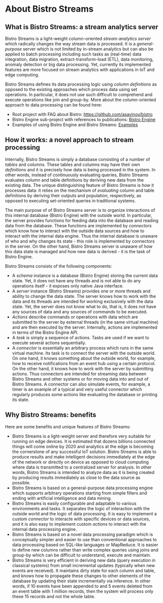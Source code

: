 # About Bistro Streams

## What is Bistro Streams: a stream analytics server

Bistro Streams is a light-weight column-oriented *stream analytics server* which radically changes the way stream data is processed. It is a *general-purpose* server which is not limited by in-stream analytics but can also be applied to batch processing including such tasks as (real-time) data integration, data migration, extract-transform-load (ETL), data monitoring, anomaly detection or big data processing. Yet, currently its implemented features are more focused on stream analytics with applications in IoT and edge computing.

Bistro Streams defines its data processing logic using *column definitions* as opposed to the existing approaches which process data using set operations. In particular, it does not use such difficult to comprehend and execute operations like join and group-by. More about the column-oriented approach to data processing can be found here:
* Root project with FAQ about Bistro: https://github.com/asavinov/bistro
* Bistro Engine sub-project with references to publications: [Bistro Engine](../core)
* Examples of using Bistro Engine and Bistro Streams: [Examples](../examples)

## How it works: a novel approach to stream processing

Internally, Bistro Streams is simply a database consisting of a number of *tables* and *columns*. These tables and columns may have their own *definitions* and it is precisely how data is being processed in the system. In other words, instead of continuously evaluating queries, Bistro Streams evaluates column and table definitions by deriving new data from the existing data. The unique distinguishing feature of Bistro Streams is *how* it processes data: it relies on the mechanism of *evaluating* column and table definitions by deriving their outputs and population, respectively, as opposed to executing set-oriented queries in traditional systems.

The main purpose of of Bistro Streams server is to organize interactions of this internal database (Bistro Engine) with the outside world. In particular, the server provides functions for feeding data into the database and reading data from the database. These functions are implemented by *connectors* which know how to interact with the outside data sources and how to interact with the internal data engine. Thus the internal database is unaware of who and why changes its state - this role is implemented by connectors in the server. On the other hand, Bistro Streams server is unaware of how this data state is managed and how new data is derived - it is the task of Bistro Engine.

Bistro Streams consists of the following components:

* A *schema* instance is a database (Bistro Engine) storing the current data state. Yet, it does not have any threads and is not able to do any operations itself - it exposes only native Java interface.
* A *server* instance (Bistro Streams) provides one or more threads and ability to change the data state. The server knows how to work with the data and its threads are intended for working exclusively with the data state. Yet, the server does not know what to do, that is, it does not have any sources of data and any sources of commands to be executed.
* *Actions* describe commands or operations with data which are submitted to the server by external threads (in the same virtual machine) and are then executed by the server. Internally, actions are implemented in terms of the Bistro Engine API.
* A *task* is simply a sequence of actions. Tasks are used if we want to execute several actions sequentially.
* A *connector* is essentially an arbitrary process which runs in the same virtual machine. Its task is to connect the server with the outside world. On one hand, it knows something about the outside world, for example, how to receive notifications from an event hub using a certain protocol. On the other hand, it knows how to work with the server by submitting actions. Thus connectors are intended for streaming data between Bistro Streams and other systems or for moving data into and out of Bistro Streams. A connector can also simulate events, for example, a timer is an example of a typical and very useful connector which regularly produces some actions like evaluating the database or printing its state.

## Why Bistro Streams: benefits

Here are some benefits and unique features of Bistro Streams:

* Bistro Streams is a light-weight server and therefore very suitable for running on edge devices. It is estimated that dozens billions connected things will come online by 2020 and analytics at the edge is becoming the cornerstone of any successful IoT solution. Bistro Streams is able to produce results and make intelligent decisions immediately at the edge of the network or directly on device as opposed to cloud computing where data is transmitted to a centralized server for analysis. In other words, Bistro Streams is intended to analyze data as it is being created by producing results immediately as close to the data source as possible.
* Bistro Streams is based on a general-purpose data processing engine which supports arbitrary operations starting from simple filters and ending with artificial intelligence and data mining.
* Bistro Streams is easily configurable and adaptable to various environments and tasks. It separates the logic of interaction with the outside world and the logic of data processing. It is easy to implement a custom *connector* to interacte with specific devices or data sources, and it is also easy to implement custom *actions* to interact with the internal data processing engine.
* Bistro Streams is based on a novel data processing paradigm which is conceptually simpler and easier to use than conventional approaches to data processing based on SQL-like languages or MapReduce. It is easier to define new columns rather than write complex queries using joins and group-by which can be difficult to understand, execute and maintain.
* Bistro Streams is very efficient in deriving new data (query execution in classical systems) from small incremental updates (typically when new events are received). It maintains dirty state for each column and table, and knows how to propagate these changes to other elements of the database by updating their state incrementally via inference. In other words, if 10 events have been appended to and 5 events deleted from an event table with 1 million records, then the system will process only these 15 records and not the whole table.
